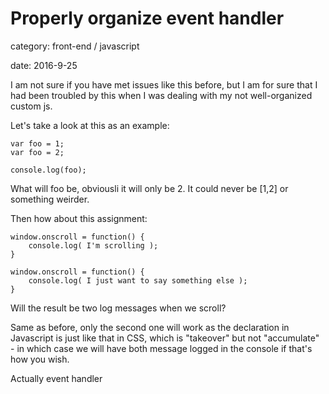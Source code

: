 # Properly organize event handler

<div class="meta">
<p>category: front-end / javascript</p>
<p>date: 2016-9-25</p>
</div>

I am not sure if you have met issues like this before, but I am for sure that I had been troubled by this when I was dealing with my not well-organized custom js.

Let's take a look at this as an example:

	var foo = 1;
	var foo = 2;
	
	console.log(foo);

What will foo be, obviousli it will only be 2. It could never be [1,2] or something weirder.

Then how about this assignment:

	window.onscroll = function() {
		console.log( I'm scrolling );
	}

	window.onscroll = function() {
		console.log( I just want to say something else );
	}

Will the result be two log messages when we scroll?

Same as before, only the second one will work as the declaration in Javascript is just like that in CSS, which is "takeover" but not "accumulate" - in which case we will have both message logged in the console if that's how you wish.

Actually event handler 



